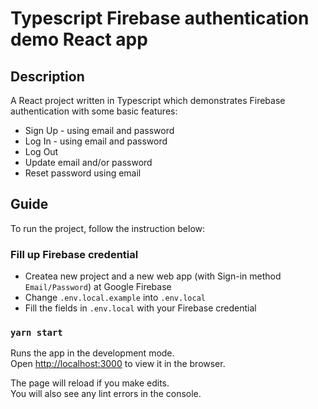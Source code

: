# Typescript Firebase authentication demo React app

## Description
A React project written in Typescript which demonstrates Firebase authentication with some basic features:
* Sign Up - using email and password
* Log In - using email and password
* Log Out
* Update email and/or password
* Reset password using email


## Guide

To run the project, follow the instruction below:

### Fill up Firebase credential
* Createa  new project and a new web app (with Sign-in method `Email/Password`) at Google Firebase
* Change `.env.local.example` into `.env.local`
* Fill the fields in `.env.local` with your Firebase credential

### `yarn start`

Runs the app in the development mode.\
Open [http://localhost:3000](http://localhost:3000) to view it in the browser.

The page will reload if you make edits.\
You will also see any lint errors in the console.